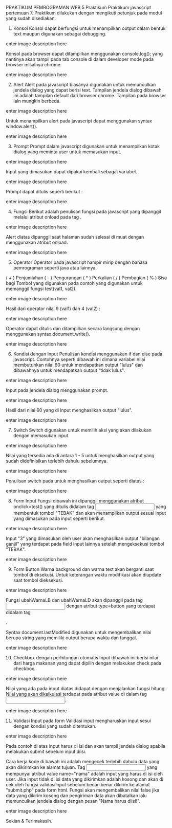 PRAKTIKUM PEMROGRAMAN WEB 5
Praktikum
Praktikum javascript pertemuan 7. Praktikum dilakukan dengan mengikuti petunjuk pada modul yang sudah disediakan.

1. Konsol
Konsol dapat berfungsi untuk menampilkan output dalam bentuk text maupun digunakan sebagai debugging.

enter image description here

Konsol pada browser dapat ditampilkan menggunakan console.log(); yang nantinya akan tampil pada tab console di dalam developer mode pada browser misalnya chrome.

enter image description here

2. Alert
Alert pada javascript biasanya digunakan untuk memunculkan jendela dialog yang dapat berisi text. Tampilan jendela dialog dibawah ini adalah tampilan default dari browser chrome. Tampilan pada browser lain mungkin berbeda.

enter image description here

Untuk menampilkan alert pada javascript dapat menggunakan syntax window.alert().

enter image description here

3. Prompt
Prompt dalam javascript digunakan untuk menampilkan kotak dialog yang meminta user untuk memasukan input.

enter image description here

Input yang dimasukan dapat dipakai kembali sebagai variabel.

enter image description here

Prompt dapat ditulis seperti berikut :

enter image description here

4. Fungsi
Berikut adalah penulisan fungsi pada javascript yang dipanggil melalui atribut onload pada tag <body>.

enter image description here

Alert diatas dipanggil saat halaman sudah selesai di muat dengan menggunakan atribut onload.

enter image description here

5. Operator
Operator pada javascript hampir mirip dengan bahasa pemrograman seperti java atau lainnya.

( + ) Penjumlahan
( - ) Pengurangan
( * ) Perkalian
( / ) Pembagian
( % ) Sisa bagi
Tombol yang digunakan pada contoh yang digunakan untuk memanggil fungsi test(val1, val2).

enter image description here

Hasil dari operator nilai 9 (val1) dan 4 (val2) :

enter image description here

Operator dapat ditulis dan ditampilkan secara langsung dengan menggunakan syntax document.write().

enter image description here

6. Kondisi dengan Input
Penulisan kondisi menggunakan if dan else pada javascript. Contohnya seperti dibawah ini dimana variabel nilai membutuhkan nilai 60 untuk mendapatkan output "lulus" dan dibawahnya untuk mendapatkan output "tidak lulus".

enter image description here

Input pada jendela dialog menggunakan prompt.

enter image description here

Hasil dari nilai 60 yang di input menghasilkan output "lulus".

enter image description here

7. Switch
Switch digunakan untuk memilih aksi yang akan dilakukan dengan memasukan input.

enter image description here

Nilai yang tersedia ada di antara 1 - 5 untuk menghasilkan output yang sudah didefinisikan terlebih dahulu sebelumnya.

enter image description here

Penulisan switch pada untuk menghasilkan output seperti diatas :

enter image description here

8. Form Input
Fungsi dibawah ini dipanggil menggunakan atribut onclick=test() yang ditulis didalam tag <input> yang membentuk tombol "TEBAK" dan akan menampilkan output sesuai input yang dimasukan pada input seperti berikut.

enter image description here

Input "3" yang dimasukan oleh user akan menghasilkan output "bilangan ganjil" yang terdapat pada field input lainnya setelah mengeksekusi tombol "TEBAK".

enter image description here

9. Form Button
Warna background dan warna text akan berganti saat tombol di eksekusi. Untuk keterangan waktu modifikasi akan diupdate saat tombol dieksekusi.

enter image description here

Fungsi ubahWarnaLB dan ubahWarnaLD akan dipanggil pada tag <input> dengan atribut type=button yang terdapat didalam tag <form>.

Syntax document.lastModified digunakan untuk mengembalikan nilai berupa string yang memiliki output berupa waktu dan tanggal.

enter image description here

10. Checkbox dengan perhitungan otomatis
Input dibawah ini berisi nilai dari harga makanan yang dapat dipilih dengan melakukan check pada checkbox.

enter image description here

Nilai yang ada pada input diatas didapat dengan menjalankan fungsi hitung. Nilai yang akan dikalkulasi terdapat pada atribut value di dalam tag <input>.

enter image description here

11. Validasi Input pada form
Validasi input mengharuskan input sesui dengan kondisi yang sudah ditentukan.

enter image description here

Pada contoh di atas input harus di isi dan akan tampil jendela dialog apabila melakukan submit sebelum input diisi.

Cara kerja kode di bawah ini adalah mengecek terlebih dahulu data yang akan dikirimkan ke alamat tujuan. Tag <input> yang mempunyai atribut value name="nama" adalah input yang harus di isi oleh user. Jika input tidak di isi data yang dikirimkan adalah kosong dan akan di cek oleh fungsi validasiInput sebelum benar-benar dikirim ke alamat "submit.php" pada form html. Fungsi akan mengembalikan nilai false jika data yang dikirim kosong dan pengiriman data akan dibatalkan lalu memunculkan jendela dialog dengan pesan "Nama harus diisi!".

enter image description here

Sekian & Terimakasih.
